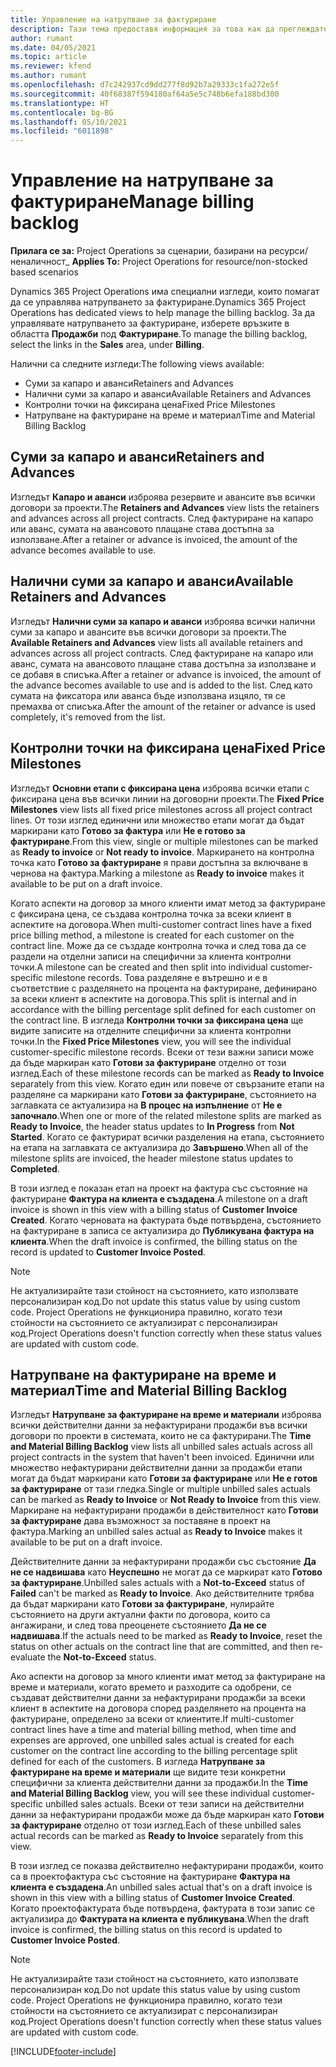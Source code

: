 ```yaml
---
title: Управление на натрупване за фактуриране
description: Тази тема предоставя информация за това как да преглеждате и работите с натрупване на фактуриране в Project Operations.
author: rumant
ms.date: 04/05/2021
ms.topic: article
ms.reviewer: kfend
ms.author: rumant
ms.openlocfilehash: d7c242937cd9dd277f8d92b7a29333c1fa272e5f
ms.sourcegitcommit: 40f68387f594180af64a5e5c748b6efa188bd300
ms.translationtype: HT
ms.contentlocale: bg-BG
ms.lasthandoff: 05/10/2021
ms.locfileid: "6011898"
---
```

# <a name="manage-billing-backlog"></a><span data-ttu-id="9c4dc-103">Управление на натрупване за фактуриране</span><span class="sxs-lookup"><span data-stu-id="9c4dc-103">Manage billing backlog</span></span>

<span data-ttu-id="9c4dc-104">**Прилага се за:** Project Operations за сценарии, базирани на ресурси/неналичност</span><span class="sxs-lookup"><span data-stu-id="9c4dc-104">_ **Applies To:** Project Operations for resource/non-stocked based scenarios</span></span>

<span data-ttu-id="9c4dc-105">Dynamics 365 Project Operations има специални изгледи, които помагат да се управлява натрупването за фактуриране.</span><span class="sxs-lookup"><span data-stu-id="9c4dc-105">Dynamics 365 Project Operations has dedicated views to help manage the billing backlog.</span></span> <span data-ttu-id="9c4dc-106">За да управлявате натрупването за фактуриране, изберете връзките в областта **Продажби** под **Фактуриране**.</span><span class="sxs-lookup"><span data-stu-id="9c4dc-106">To manage the billing backlog, select the links in the **Sales** area, under **Billing**.</span></span> 

<span data-ttu-id="9c4dc-107">Налични са следните изгледи:</span><span class="sxs-lookup"><span data-stu-id="9c4dc-107">The following views available:</span></span>

- <span data-ttu-id="9c4dc-108">Суми за капаро и аванси</span><span class="sxs-lookup"><span data-stu-id="9c4dc-108">Retainers and Advances</span></span>
- <span data-ttu-id="9c4dc-109">Налични суми за капаро и аванси</span><span class="sxs-lookup"><span data-stu-id="9c4dc-109">Available Retainers and Advances</span></span>
- <span data-ttu-id="9c4dc-110">Контролни точки на фиксирана цена</span><span class="sxs-lookup"><span data-stu-id="9c4dc-110">Fixed Price Milestones</span></span>
- <span data-ttu-id="9c4dc-111">Натрупване на фактуриране на време и материал</span><span class="sxs-lookup"><span data-stu-id="9c4dc-111">Time and Material Billing Backlog</span></span>

## <a name="retainers-and-advances"></a><span data-ttu-id="9c4dc-112">Суми за капаро и аванси</span><span class="sxs-lookup"><span data-stu-id="9c4dc-112">Retainers and Advances</span></span>

<span data-ttu-id="9c4dc-113">Изгледът **Капаро и аванси** изброява резервите и авансите във всички договори за проекти.</span><span class="sxs-lookup"><span data-stu-id="9c4dc-113">The **Retainers and Advances** view lists the retainers and advances across all project contracts.</span></span> <span data-ttu-id="9c4dc-114">След фактуриране на капаро или аванс, сумата на авансовото плащане става достъпна за използване.</span><span class="sxs-lookup"><span data-stu-id="9c4dc-114">After a retainer or advance is invoiced, the amount of the advance becomes available to use.</span></span>

## <a name="available-retainers-and-advances"></a><span data-ttu-id="9c4dc-115">Налични суми за капаро и аванси</span><span class="sxs-lookup"><span data-stu-id="9c4dc-115">Available Retainers and Advances</span></span>

<span data-ttu-id="9c4dc-116">Изгледът **Налични суми за капаро и аванси** изброява всички налични суми за капаро и авансите във всички договори за проекти.</span><span class="sxs-lookup"><span data-stu-id="9c4dc-116">The **Available Retainers and Advances** view lists all available retainers and advances across all project contracts.</span></span> <span data-ttu-id="9c4dc-117">След фактуриране на капаро или аванс, сумата на авансовото плащане става достъпна за използване и се добавя в списъка.</span><span class="sxs-lookup"><span data-stu-id="9c4dc-117">After a retainer or advance is invoiced, the amount of the advance becomes available to use and is added to the list.</span></span> <span data-ttu-id="9c4dc-118">След като сумата на фиксатора или аванса бъде използвана изцяло, тя се премахва от списъка.</span><span class="sxs-lookup"><span data-stu-id="9c4dc-118">After the amount of the retainer or advance is used completely, it's removed from the list.</span></span>

## <a name="fixed-price-milestones"></a><span data-ttu-id="9c4dc-119">Контролни точки на фиксирана цена</span><span class="sxs-lookup"><span data-stu-id="9c4dc-119">Fixed Price Milestones</span></span>

<span data-ttu-id="9c4dc-120">Изгледът **Основни етапи с фиксирана цена** изброява всички етапи с фиксирана цена във всички линии на договорни проекти.</span><span class="sxs-lookup"><span data-stu-id="9c4dc-120">The **Fixed Price Milestones** view lists all fixed price milestones across all project contract lines.</span></span> <span data-ttu-id="9c4dc-121">От този изглед единични или множество етапи могат да бъдат маркирани като **Готово за фактура** или **Не е готово за фактуриране**.</span><span class="sxs-lookup"><span data-stu-id="9c4dc-121">From this view, single or multiple milestones can be marked as **Ready to invoice** or **Not ready to invoice**.</span></span> <span data-ttu-id="9c4dc-122">Маркирането на контролна точка като **Готово за фактуриране** я прави достъпна за включване в чернова на фактура.</span><span class="sxs-lookup"><span data-stu-id="9c4dc-122">Marking a milestone as **Ready to invoice** makes it available to be put on a draft invoice.</span></span>

<span data-ttu-id="9c4dc-123">Когато аспекти на договор за много клиенти имат метод за фактуриране с фиксирана цена, се създава контролна точка за всеки клиент в аспектите на договора.</span><span class="sxs-lookup"><span data-stu-id="9c4dc-123">When multi-customer contract lines have a fixed price billing method, a milestone is created for each customer on the contract line.</span></span> <span data-ttu-id="9c4dc-124">Може да се създаде контролна точка и след това да се раздели на отделни записи на специфични за клиента контролни точки.</span><span class="sxs-lookup"><span data-stu-id="9c4dc-124">A milestone can be created and then split into individual customer-specific milestone records.</span></span> <span data-ttu-id="9c4dc-125">Това разделяне е вътрешно и е в съответствие с разделянето на процента на фактуриране, дефинирано за всеки клиент в аспектите на договора.</span><span class="sxs-lookup"><span data-stu-id="9c4dc-125">This split is internal and in accordance with the billing percentage split defined for each customer on the contract line.</span></span> <span data-ttu-id="9c4dc-126">В изгледа **Контролни точки за фиксирана цена** ще видите записите на отделните специфични за клиента контролни точки.</span><span class="sxs-lookup"><span data-stu-id="9c4dc-126">In the **Fixed Price Milestones** view, you will see the individual customer-specific milestone records.</span></span> <span data-ttu-id="9c4dc-127">Всеки от тези важни записи може да бъде маркиран като **Готови за фактуриране** отделно от този изглед.</span><span class="sxs-lookup"><span data-stu-id="9c4dc-127">Each of these milestone records can be marked as **Ready to Invoice** separately from this view.</span></span> <span data-ttu-id="9c4dc-128">Когато един или повече от свързаните етапи на разделяне са маркирани като **Готови за фактуриране**, състоянието на заглавката се актуализира на **В процес на изпълнение** от **Не е започнало**.</span><span class="sxs-lookup"><span data-stu-id="9c4dc-128">When one or more of the related milestone splits are marked as **Ready to Invoice**, the header status updates to **In Progress** from **Not Started**.</span></span> <span data-ttu-id="9c4dc-129">Когато се фактурират всички разделения на етапа, състоянието на етапа на заглавката се актуализира до **Завършено**.</span><span class="sxs-lookup"><span data-stu-id="9c4dc-129">When all of the milestone splits are invoiced, the header milestone status updates to **Completed**.</span></span>

<span data-ttu-id="9c4dc-130">В този изглед е показан етап на проект на фактура със състояние на фактуриране **Фактура на клиента е създадена**.</span><span class="sxs-lookup"><span data-stu-id="9c4dc-130">A milestone on a draft invoice is shown in this view with a billing status of **Customer Invoice Created**.</span></span> <span data-ttu-id="9c4dc-131">Когато черновата на фактурата бъде потвърдена, състоянието на фактуриране в записа се актуализира до **Публикувана фактура на клиента**.</span><span class="sxs-lookup"><span data-stu-id="9c4dc-131">When the draft invoice is confirmed, the billing status on the record is updated to **Customer Invoice Posted**.</span></span> 

> [!NOTE] 
> <span data-ttu-id="9c4dc-132">Не актуализирайте тази стойност на състоянието, като използвате персонализиран код.</span><span class="sxs-lookup"><span data-stu-id="9c4dc-132">Do not update this status value by using custom code.</span></span> <span data-ttu-id="9c4dc-133">Project Operations не функционира правилно, когато тези стойности на състоянието се актуализират с персонализиран код.</span><span class="sxs-lookup"><span data-stu-id="9c4dc-133">Project Operations doesn't function correctly when these status values are updated with custom code.</span></span>

## <a name="time-and-material-billing-backlog"></a><span data-ttu-id="9c4dc-134">Натрупване на фактуриране на време и материал</span><span class="sxs-lookup"><span data-stu-id="9c4dc-134">Time and Material Billing Backlog</span></span>

<span data-ttu-id="9c4dc-135">Изгледът **Натрупване за фактуриране на време и материали** изброява всички действителни данни за нефактурирани продажби във всички договори по проекти в системата, които не са фактурирани.</span><span class="sxs-lookup"><span data-stu-id="9c4dc-135">The **Time and Material Billing Backlog** view lists all unbilled sales actuals across all project contracts in the system that haven't been invoiced.</span></span> <span data-ttu-id="9c4dc-136">Единични или множество нефактурирани действителни данни за продажби етапи могат да бъдат маркирани като **Готови за фактуриране** или **Не е готов за фактуриране** от тази гледка.</span><span class="sxs-lookup"><span data-stu-id="9c4dc-136">Single or multiple unbilled sales actuals can be marked as **Ready to Invoice** or **Not Ready to Invoice** from this view.</span></span> <span data-ttu-id="9c4dc-137">Маркиране на нефактурирани продажби в действителност като **Готови за фактуриране** дава възможност за поставяне в проект на фактура.</span><span class="sxs-lookup"><span data-stu-id="9c4dc-137">Marking an unbilled sales actual as **Ready to Invoice** makes it available to be put on a draft invoice.</span></span>

<span data-ttu-id="9c4dc-138">Действителните данни за нефактурирани продажби със състояние **Да не се надвишава** като **Неуспешно** не могат да се маркират като **Готово за фактуриране**.</span><span class="sxs-lookup"><span data-stu-id="9c4dc-138">Unbilled sales actuals with a **Not-to-Exceed** status of **Failed** can't be marked as **Ready to Invoice**.</span></span> <span data-ttu-id="9c4dc-139">Ако действителните трябва да бъдат маркирани като **Готови за фактуриране**, нулирайте състоянието на други актуални факти по договора, които са ангажирани, и след това преоценете състоянието **Да не се надвишава**.</span><span class="sxs-lookup"><span data-stu-id="9c4dc-139">If the actuals need to be marked as **Ready to Invoice**, reset the status on other actuals on the contract line that are committed, and then re-evaluate the **Not-to-Exceed** status.</span></span>

<span data-ttu-id="9c4dc-140">Ако аспекти на договор за много клиенти имат метод за фактуриране на време и материали, когато времето и разходите са одобрени, се създават действителни данни за нефактурирани продажби за всеки клиент в аспектите на договора според разделянето на процента на фактуриране, определено за всеки от клиентите.</span><span class="sxs-lookup"><span data-stu-id="9c4dc-140">If multi-customer contract lines have a time and material billing method, when time and expenses are approved, one unbilled sales actual is created for each customer on the contract line according to the billing percentage split defined for each of the customers.</span></span> <span data-ttu-id="9c4dc-141">В изгледа **Натрупване за фактуриране на време и материали** ще видите тези конкретни специфични за клиента действителни данни за продажби.</span><span class="sxs-lookup"><span data-stu-id="9c4dc-141">In the **Time and Material Billing Backlog** view, you will see these individual customer-specific unbilled sales actuals.</span></span> <span data-ttu-id="9c4dc-142">Всеки от тези записи на действителни данни за нефактурирани продажби може да бъде маркиран като **Готови за фактуриране** отделно от този изглед.</span><span class="sxs-lookup"><span data-stu-id="9c4dc-142">Each of these unbilled sales actual records can be marked as **Ready to Invoice** separately from this view.</span></span>

<span data-ttu-id="9c4dc-143">В този изглед се показва действително нефактурирани продажби, които са в проектофактура със състояние на фактуриране **Фактура на клиента е създадена**.</span><span class="sxs-lookup"><span data-stu-id="9c4dc-143">An unbilled sales actual that's on a draft invoice is shown in this view with a billing status of **Customer Invoice Created**.</span></span> <span data-ttu-id="9c4dc-144">Когато проектофактурата бъде потвърдена, фактурата в този запис се актуализира до **Фактурата на клиента е публикувана**.</span><span class="sxs-lookup"><span data-stu-id="9c4dc-144">When the draft invoice is confirmed, the billing status on this record is updated to **Customer Invoice Posted**.</span></span> 

> [!NOTE] 
> <span data-ttu-id="9c4dc-145">Не актуализирайте тази стойност на състоянието, като използвате персонализиран код.</span><span class="sxs-lookup"><span data-stu-id="9c4dc-145">Do not update this status value by using custom code.</span></span> <span data-ttu-id="9c4dc-146">Project Operations не функционира правилно, когато тези стойности на състоянието се актуализират с персонализиран код.</span><span class="sxs-lookup"><span data-stu-id="9c4dc-146">Project Operations doesn't function correctly when these status values are updated with custom code.</span></span>


[!INCLUDE[footer-include](../includes/footer-banner.md)]
